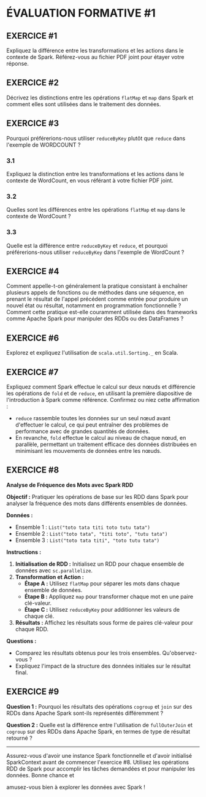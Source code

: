 # ÉVALUATION FORMATIVE #1

## EXERCICE #1
Expliquez la différence entre les transformations et les actions dans le contexte de Spark. Référez-vous au fichier PDF joint pour étayer votre réponse.

## EXERCICE #2
Décrivez les distinctions entre les opérations `flatMap` et `map` dans Spark et comment elles sont utilisées dans le traitement des données.

## EXERCICE #3
Pourquoi préférerions-nous utiliser `reduceByKey` plutôt que `reduce` dans l'exemple de WORDCOUNT ?

### 3.1
Expliquez la distinction entre les transformations et les actions dans le contexte de WordCount, en vous référant à votre fichier PDF joint.

### 3.2
Quelles sont les différences entre les opérations `flatMap` et `map` dans le contexte de WordCount ?

### 3.3
Quelle est la différence entre `reduceByKey` et `reduce`, et pourquoi préférerions-nous utiliser `reduceByKey` dans l'exemple de WordCount ?

## EXERCICE #4
Comment appelle-t-on généralement la pratique consistant à enchaîner plusieurs appels de fonctions ou de méthodes dans une séquence, en prenant le résultat de l'appel précédent comme entrée pour produire un nouvel état ou résultat, notamment en programmation fonctionnelle ? Comment cette pratique est-elle couramment utilisée dans des frameworks comme Apache Spark pour manipuler des RDDs ou des DataFrames ?

## EXERCICE #6
Explorez et expliquez l'utilisation de `scala.util.Sorting._` en Scala.

## EXERCICE #7
Expliquez comment Spark effectue le calcul sur deux nœuds et différencie les opérations de `fold` et de `reduce`, en utilisant la première diapositive de l'introduction à Spark comme référence. Confirmez ou niez cette affirmation :
- `reduce` rassemble toutes les données sur un seul nœud avant d'effectuer le calcul, ce qui peut entraîner des problèmes de performance avec de grandes quantités de données.
- En revanche, `fold` effectue le calcul au niveau de chaque nœud, en parallèle, permettant un traitement efficace des données distribuées en minimisant les mouvements de données entre les nœuds.

## EXERCICE #8
**Analyse de Fréquence des Mots avec Spark RDD**

**Objectif :** Pratiquer les opérations de base sur les RDD dans Spark pour analyser la fréquence des mots dans différents ensembles de données.

**Données :**
- Ensemble 1 : `List("toto tata titi toto tutu tata")`
- Ensemble 2 : `List("toto tata", "titi toto", "tutu tata")`
- Ensemble 3 : `List("toto tata titi", "toto tutu tata")`

**Instructions :**
1. **Initialisation de RDD :** Initialisez un RDD pour chaque ensemble de données avec `sc.parallelize`.
2. **Transformation et Action :**
   - **Étape A :** Utilisez `flatMap` pour séparer les mots dans chaque ensemble de données.
   - **Étape B :** Appliquez `map` pour transformer chaque mot en une paire clé-valeur.
   - **Étape C :** Utilisez `reduceByKey` pour additionner les valeurs de chaque clé.
3. **Résultats :** Affichez les résultats sous forme de paires clé-valeur pour chaque RDD.

**Questions :**
- Comparez les résultats obtenus pour les trois ensembles. Qu'observez-vous ?
- Expliquez l'impact de la structure des données initiales sur le résultat final.

## EXERCICE #9

**Question 1 :** Pourquoi les résultats des opérations `cogroup` et `join` sur des RDDs dans Apache Spark sont-ils représentés différemment ?

**Question 2 :** Quelle est la différence entre l'utilisation de `fullOuterJoin` et `cogroup` sur des RDDs dans Apache Spark, en termes de type de résultat retourné ?

---

Assurez-vous d'avoir une instance Spark fonctionnelle et d'avoir initialisé SparkContext avant de commencer l'exercice #8. Utilisez les opérations RDD de Spark pour accomplir les tâches demandées et pour manipuler les données. Bonne chance et

 amusez-vous bien à explorer les données avec Spark !
